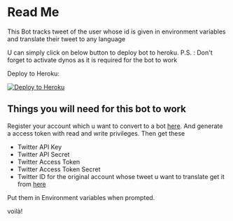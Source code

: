 # Read Me
This Bot tracks tweet of the user whose id is given in environment variables and translate their tweet to any language

U can simply click on below button to deploy bot to heroku. 
P.S. : Don't forget to activate dynos as it is required for the bot to work

Deploy to Heroku:
<p align="left"><a href="https://heroku.com/deploy?template=https://github.com/nishanksisodiya/Transtale-tweet-bot"> <img src="https://www.herokucdn.com/deploy/button.svg" alt="Deploy to Heroku" /></a></p>

## Things you will need for this bot to work
Register your account which u want to convert to a bot <a href="https://developer.twitter.com/">here</a>.
And generate a access token with read and write privileges. Then get these
<ul>
<li>Twitter API Key</li>
<li>Twitter API Secret</li>
<li>Twitter Access Token</li>
<li>Twitter Access Token Secret</li>
<li>Twitter ID for the original account whose tweet u want to translate get it from <a href="http://gettwitterid.com/">here</a></li>
</ul>

Put them in Environment variables when prompted.

voilà!